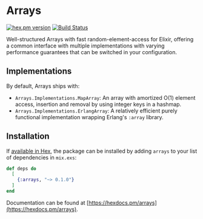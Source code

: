 # Arrays


[![hex.pm version](https://img.shields.io/hexpm/v/arrays.svg)](https://hex.pm/packages/arrays)
[![Build Status](https://travis-ci.org/Qqwy/elixir-arrays.svg?branch=master)](https://travis-ci.org/Qqwy/elixir-arrays)

Well-structured Arrays with fast random-element-access for Elixir, offering a common interface with multiple implementations with varying performance guarantees that can be switched in your configuration.


## Implementations

By default, Arrays ships with:

- `Arrays.Implementations.MapArray`: An array with amortized O(1) element access, insertion and removal by using integer keys in a hashmap.
- `Arrays.Implementations.ErlangArray`: A relatively efficient purely functional implementation wrapping Erlang's `:array` library.

## Installation

If [available in Hex](https://hex.pm/docs/publish), the package can be installed
by adding `arrays` to your list of dependencies in `mix.exs`:

```elixir
def deps do
  [
    {:arrays, "~> 0.1.0"}
  ]
end
```

Documentation can be found at [https://hexdocs.pm/arrays](https://hexdocs.pm/arrays).

